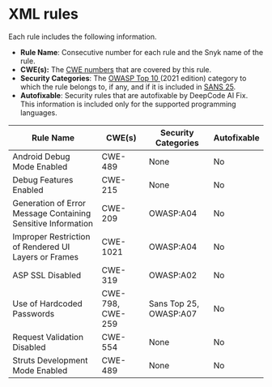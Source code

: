 # XML rules

Each rule includes the following information.

* **Rule Name**: Consecutive number for each rule and the Snyk name of the rule.
* **CWE(s):** The [CWE numbers](https://cwe.mitre.org/) that are covered by this rule.
* **Security Categories**: The [OWASP Top 10 ](https://owasp.org/Top10/)(2021 edition) category to which the rule belongs to, if any, and if it is included in [SANS 25](https://www.sans.org/top25-software-errors/).
* **Autofixable**: Security rules that are autofixable by DeepCode AI Fix. This information is included only for the supported programming languages.

| Rule Name                                                    | CWE(s)           | Security Categories    | Autofixable |
| ------------------------------------------------------------ | ---------------- | ---------------------- | ----------- |
| Android Debug Mode Enabled                                   | CWE-489          | None                   | No          |
| Debug Features Enabled                                       | CWE-215          | None                   | No          |
| Generation of Error Message Containing Sensitive Information | CWE-209          | OWASP:A04              | No          |
| Improper Restriction of Rendered UI Layers or Frames         | CWE-1021         | OWASP:A04              | No          |
| ASP SSL Disabled                                             | CWE-319          | OWASP:A02              | No          |
| Use of Hardcoded Passwords                                   | CWE-798, CWE-259 | Sans Top 25, OWASP:A07 | No          |
| Request Validation Disabled                                  | CWE-554          | None                   | No          |
| Struts Development Mode Enabled                              | CWE-489          | None                   | No          |
